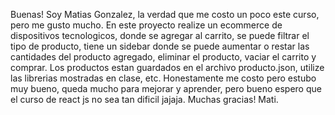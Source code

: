 Buenas! Soy Matias Gonzalez, la verdad que me costo un poco este curso, pero me gusto mucho. 
En este proyecto realize un ecommerce de dispositivos tecnologicos, donde se agregar al carrito, se puede filtrar el tipo de producto, tiene un sidebar donde se puede aumentar o restar las cantidades del producto agregado, eliminar el producto, vaciar el carrito y comprar. Los productos estan guardados en el archivo producto.json, utilize las librerias mostradas en clase, etc.
Honestamente me costo pero estubo muy bueno, queda mucho para mejorar y aprender, pero bueno espero que el curso de react js no sea tan dificil jajaja.
Muchas gracias! Mati.

